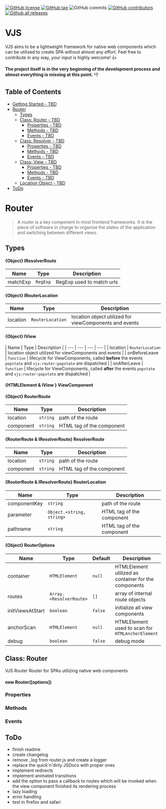 [![GitHub license](https://img.shields.io/github/license/AndTheGodsMadeLove/vjs.svg)](https://github.com/AndTheGodsMadeLove/vjs/blob/master/LICENSE) [![GitHub tag](https://img.shields.io/github/tag/AndTheGodsMadeLove/vjs.svg)](https://GitHub.com/AndTheGodsMadeLove/vjs/tags/) ![GitHub commits](https://img.shields.io/github/commits-since/AndTheGodsMadeLove/vjs/v0.1-alpha.svg) [![GitHub contributors](https://img.shields.io/github/contributors/AndTheGodsMadeLove/vjs.svg)](https://GitHub.com/AndTheGodsMadeLove/vjs/graphs/contributors/) [![Github all releases](https://img.shields.io/github/downloads/AndTheGodsMadeLove/vjs/total.svg)](https://GitHub.com/AndTheGodsMadeLove/vjs/releases/)

# VJS
VJS aims to be a lightweight framework for native web components which can be utilized to create SPA without almost any effort. Feel free to contribute in any way, your input is highly welcome! :thumbsup:

**The project itself is in the very beginning of the development process and almost everything is missing at this point.** :thumbsdown:

## Table of Contents
-  [Getting Started - TBD](#getting-started)
- [Router](#router)
  - [Types](#types)
  - [Class: Router - TBD](#class-router)
    - [Properties - TBD](#router-properties)
    - [Methods - TBD](#router-methods)
    - [Events - TBD](#router-events)
  - [Class: Resolver - TBD](#class-resolver)
    - [Properties - TBD](#resolver-properties)
    - [Methods - TBD](#resolver-methods)
    - [Events - TBD](#resolver-events)
  - [Class: View - TBD](#class-view)
    - [Properties - TBD](#view-properties)
    - [Methods - TBD](#view-methods)
    - [Events - TBD](#view-events)
  - [Location Object - TBD](#location-object)
- [ToDo](#todo)

# Router
> A router is a key component in most frontend frameworks. It is the piece of software in charge to organize the states of the application and switching between different views.

## Types

#### {Object} IResolverRoute
| Name | Type | Description |
| --- | --- | --- |
| matchExp | <code>RegExp</code> | RegExp used to match urls |

#### {Object} IRouterLocation
| Name | Type | Description |
| --- | --- | --- |
| location | <code>RouterLocation</code> | location object utilized for viewComponents and events |

#### {Object} IView
| Name | Type | Description |
| --- | --- | --- | --- |
| location | <code>RouterLocation</code> | location object utilized for viewComponents and events |
| onBeforeLeave | <code>function</code> | lifecycle for ViewComponents, called **before** the events `popstate` and `vjs:router:popstate` are dispatched |
| onAfterLeave | <code>function</code> |  lifecycle for ViewComponents, called **after** the events `popstate` and `vjs:router:popstate` are dispatched |

#### {HTMLElement & IView } ViewComponent

#### {Object} RouterRoute
| Name | Type | Description |
| --- | --- | --- |
| location | <code>string</code> | path of the route |
| component | <code>string</code> | HTML tag of the component |

#### {RouterRoute & IResolverRoute} ResolverRoute
| Name | Type | Description |
| --- | --- | --- |
| location | <code>string</code> | path of the route |
| component | <code>string</code> | HTML tag of the component |

#### {RouterRoute & IResolverRoute} RouterLocation
| Name | Type | Description |
| --- | --- | --- |
| componentKey | <code>string</code> | path of the route |
| parameter | <code>Object.\<string, string\></code> | HTML tag of the component |
| pathname | <code>string</code> | HTML tag of the component |

#### {Object} RouterOptions
| Name | Type | Default | Description |
| --- | --- | --- | --- |
| container | <code>HTMLElement</code> | <code>null</code> | HTMLElement utilized as container for the components |
| routes | <code>Array.\<ResolverRoute\></code> | <code>[]</code> | array of internal route objects |
| initViewsAtStart | <code>boolean</code> | <code>false</code> | initialize all view components |
| anchorScan | <code>HTMLElement</code> | <code>null</code> | HTMLElement used to scan for `HTMLAnchorElement` |
| debug | <code>boolean</code> | <code>false</code> | debug mode |

## Class: Router


VJS Router
Router for SPAs utilizing native web components

#### new Router([options])

### <a id="router-properties"></a>Properties

### <a id="router-methods"></a>Methods

### <a id="router-events"></a>Events

## ToDo
- finish readme
- create changelog
- remove _log from router.js and create a logger
- replace the quick'n'dirty JSDocs with proper ones
- implement redirects
- implement animated transitions
- add the option to pass a callback to routes which will be invoked when the view component finished its rendering process
- lazy loading
- error handling
- test in firefox and safari